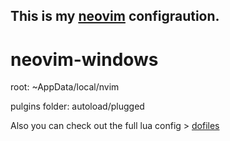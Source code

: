 ## This is my [neovim](https://github.com/neovim/neovim) configraution.

# neovim-windows
root: ~AppData/local/nvim

pulgins folder: autoload/plugged

Also you can check out the full lua config > [dofiles](https://github.com/pmnzt/dofiles)
